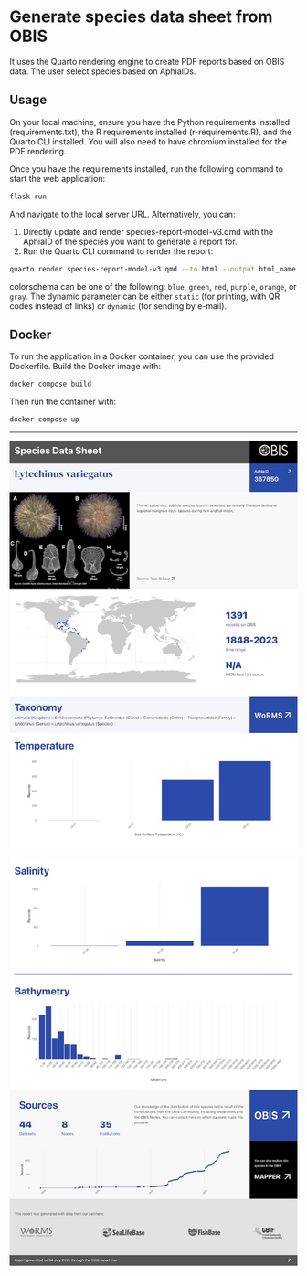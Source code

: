 # Generate species data sheet from OBIS

It uses the Quarto rendering engine to create PDF reports based on OBIS data. The user select species based on AphiaIDs.

## Usage

On your local machine, ensure you have the Python requirements installed (requirements.txt), the R requirements installed (r-requirements.R), and the Quarto CLI installed. You will also need to have chromium installed for the PDF rendering.

Once you have the requirements installed, run the following command to start the web application:

```bash
flask run
```

And navigate to the local server URL. Alternatively, you can:

1. Directly update and render species-report-model-v3.qmd with the AphiaID of the species you want to generate a report for.
2. Run the Quarto CLI command to render the report:

```bash
quarto render species-report-model-v3.qmd --to html --output html_name -P aphiaid: the_aphiaid -P colorschema: the_color -P dynamic: the_output_type
```
colorschema can be one of the following: `blue`, `green`, `red`, `purple`, `orange`, or `gray`. The dynamic parameter can be either `static` (for printing, with QR codes instead of links) or `dynamic` (for sending by e-mail).

## Docker

To run the application in a Docker container, you can use the provided Dockerfile. Build the Docker image with:

```bash
docker compose build
```

Then run the container with:

```bash
docker compose up
```

-------

![](example_a.jpg)

![](example_b.jpg)